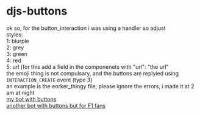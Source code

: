 # djs-buttons
ok so, for the button_interaction i was using a handler so adjust  
styles:  
1: blurple  
2: grey  
3: green  
4: red  
5: url (for this add a field in the componenets with "url": "the url"  
the emoji thing is not compulsary, and the buttons are replyied using `INTERACTION_CREATE` event (type 3)  
an example is the eorker_thingy file, please ignore the errors, i made it at 2 am at night  
[my bot with buttons]("https://discord.com/api/oauth2/authorize?client_id=760426095563767818&permissions=4294967287&scope=bot%20applications.commands")  
[another bot with buttons but for F1 fans]("https://discord.com/api/oauth2/authorize?client_id=841915071772229643&permissions=3959815233&scope=bot%20applications.commands")
